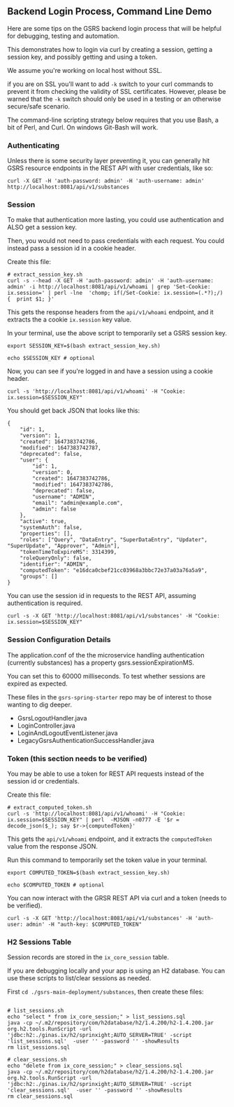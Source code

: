 ## Backend Login Process, Command Line Demo

Here are some tips on the GSRS backend login process that will be helpful for debugging, testing and automation. 

This demonstrates how to login via curl by creating a session, getting a session key, and possibly getting and using a token.  

We assume you're working on local host without SSL.

if you are on SSL you'll want to add `-k` switch to your curl commands to prevent it from checking the validity of SSL certificates. However, please be warned that the `-k` switch should only be used in a testing or an otherwise secure/safe scenario.  

The command-line scripting strategy below requires that you use Bash, a bit of Perl, and Curl. On windows Git-Bash will work.    


### Authenticating 

Unless there is some security layer preventing it, you can generally hit GSRS resource endpoints in the REST API with user credentials, like so: 

```
curl -X GET -H 'auth-password: admin' -H 'auth-username: admin' http://localhost:8081/api/v1/substances  
```

### Session 

To make that authentication more lasting, you could use authentication and ALSO get a session key.

Then, you would not need to pass credentials with each request. You could instead pass a session id in a cookie header. 

Create this file: 
```
# extract_session_key.sh 
curl -s --head -X GET -H 'auth-password: admin' -H 'auth-username: admin' -i http://localhost:8081/api/v1/whoami | grep 'Set-Cookie: ix.session=' | perl -lne  'chomp; if(/Set-Cookie: ix.session=(.*?);/) {  print $1; }'
````

This gets the response headers from the `api/v1/whoami` endpoint, and it extracts the a cookie `ix.session` key value.    

In your terminal, use the above script to temporarily set a GSRS session key.  
```
export SESSION_KEY=$(bash extract_session_key.sh)

echo $SESSION_KEY # optional

```

Now, you can see if you're logged in and have a session using a cookie header. 
```
curl -s 'http://localhost:8081/api/v1/whoami' -H "Cookie: ix.session=$SESSION_KEY"
```

You should get back JSON that looks like this: 

```
{
	"id": 1,
	"version": 1,
	"created": 1647383742786,
	"modified": 1647383742787,
	"deprecated": false,
	"user": {
		"id": 1,
		"version": 0,
		"created": 1647383742786,
		"modified": 1647383742786,
		"deprecated": false,
		"username": "ADMIN",
		"email": "admin@example.com",
		"admin": false
	},
	"active": true,
	"systemAuth": false,
	"properties": [],
	"roles": ["Query", "DataEntry", "SuperDataEntry", "Updater", "SuperUpdate", "Approver", "Admin"],
	"tokenTimeToExpireMS": 3314399,
	"roleQueryOnly": false,
	"identifier": "ADMIN",
	"computedToken": "e16dca0cbef21cc03968a3bbc72e37a03a76a5a9",
	"groups": []
}
```

You can use the session id in requests to the REST API, assuming authentication is required. 

```
curl -s -X GET 'http://localhost:8081/api/v1/substances' -H "Cookie: ix.session=$SESSION_KEY"
```



### Session Configuration Details

The application.conf of the the microservice handling authentication (currently substances) has a property gsrs.sessionExpirationMS. 

You can set this to 60000 milliseconds. To test whether sessions are expired as expected. 

These files in the `gsrs-spring-starter` repo may be of interest to those wanting to dig deeper.

- GsrsLogoutHandler.java
- LoginController.java
- LoginAndLogoutEventListener.java
- LegacyGsrsAuthenticationSuccessHandler.java 

### Token (this section needs to be verified)  

You may be able to use a token for REST API requests instead of the session id or credentials.    

Create this file:
```
# extract_computed_token.sh
curl -s 'http://localhost:8081/api/v1/whoami' -H "Cookie: ix.session=$SESSION_KEY" | perl  -MJSON -n0777 -E '$r = decode_json($_); say $r->{computedToken}'
```

This gets the `api/v1/whoami` endpoint, and it extracts the `computedToken` value from the response JSON.


Run this command to temporarily set the token value in your terminal.
```
export COMPUTED_TOKEN=$(bash extract_session_key.sh)

echo $COMPUTED_TOKEN # optional

````

You can now interact with the GRSR REST API via curl and a token (needs to be verified). 

```
curl -s -X GET 'http://localhost:8081/api/v1/substances' -H 'auth-user: admin' -H "auth-key: $COMPUTED_TOKEN"  
```

### H2 Sessions Table 

Session records are stored in the `ix_core_session` table. 

If you are debugging locally and your app is using an H2 database. You can use these scripts to list/clear sessions as needed. 


First `cd ./gsrs-main-deployment/substances`, then create these files:

```

# list_sessions.sh
echo "select * from ix_core_session;" > list_sessions.sql 
java -cp ~/.m2/repository/com/h2database/h2/1.4.200/h2-1.4.200.jar org.h2.tools.RunScript -url 'jdbc:h2:./ginas.ix/h2/sprinxight;AUTO_SERVER=TRUE' -script 'list_sessions.sql'  -user '' -password '' -showResults
rm list_sessions.sql 

# clear_sessions.sh
echo "delete from ix_core_session;" > clear_sessions.sql 
java -cp ~/.m2/repository/com/h2database/h2/1.4.200/h2-1.4.200.jar org.h2.tools.RunScript -url 'jdbc:h2:./ginas.ix/h2/sprinxight;AUTO_SERVER=TRUE' -script 'clear_sessions.sql'  -user '' -password '' -showResults
rm clear_sessions.sql 
```
